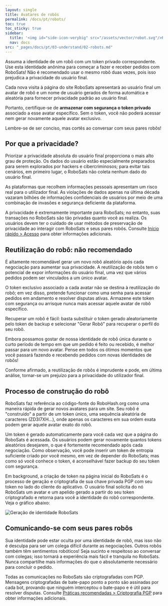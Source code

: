```yaml
---
layout: single
title: Avatares de robôs
permalink: /docs/pt/robots/
toc: true
toc_sticky: true
sidebar:
  title: '<img id="side-icon-verybig" src="/assets/vector/robot.svg"/>Robôs'
  nav: docs
src: "_pages/docs/pt/03-understand/02-robots.md"
---
```


Assuma a identidade de um robô com um token privado correspondente. Use esta identidade anônima para começar a fazer e receber pedidos com RoboSats! Não é recomendado usar o mesmo robô duas vezes, pois isso prejudica a privacidade do usuário final.

Cada nova visita à página do site RoboSats apresentará ao usuário final um avatar de robô e um nome de usuário gerados de forma automática e aleatória para fornecer privacidade padrão ao usuário final.

Portanto, certifique-se de **armazenar com segurança o token privado** associado a esse avatar específico. Sem o token, você não poderá acessar nem gerar novamente aquele avatar exclusivo.

Lembre-se de ser conciso, mas cortês ao conversar com seus pares robôs!

## **Por que a privacidade?**

Priorizar a privacidade absoluta do usuário final proporciona o mais alto grau de proteção. Os dados do usuário estão especialmente preparados para serem explorados por hackers e cibercriminosos; para evitar tais cenários, em primeiro lugar, o RoboSats não coleta nenhum dado do usuário final.

As plataformas que recolhem informações pessoais apresentam um risco real para o utilizador final. As violações de dados apenas na última década vazaram bilhões de informações confidenciais de usuários por meio de uma combinação de invasões e segurança deficiente da plataforma.

A privacidade é extremamente importante para RoboSats; no entanto, suas transações no RoboSats são tão privadas quanto você as realiza. Os usuários devem ter o cuidado de usar métodos de preservação de privacidade ao interagir com RoboSats e seus pares robôs. Consulte [Início rápido > Acesso](/docs/access/) para obter informações adicionais.

## **Reutilização do robô: não recomendado**

É altamente recomendável gerar um novo robô aleatório após cada negociação para aumentar sua privacidade. A reutilização de robôs tem o potencial de expor informações do usuário final, uma vez que vários pedidos podem ser vinculados a um único avatar.

O token exclusivo associado a cada avatar não se destina à reutilização do robô; em vez disso, pretende funcionar como uma senha para acessar pedidos em andamento e resolver disputas ativas. Armazene este token com segurança ou arrisque nunca mais acessar aquele avatar de robô específico.

Recuperar um robô é fácil: basta substituir o token gerado aleatoriamente pelo token de backup e selecionar "Gerar Robô" para recuperar o perfil do seu robô.

Embora possamos gostar de nossa identidade de robô única durante o curto período de tempo em que um pedido é feito ou recebido, é melhor passar para um novo avatar. Pense em todos os ótimos momentos que você passará fazendo e recebendo pedidos com novas identidades de robôs!

Conforme afirmado, a reutilização de robôs é imprudente e pode, em última análise, tornar-se um prejuízo para a privacidade do utilizador final.

## **Processo de construção do robô**

RoboSats faz referência ao código-fonte do RoboHash.org como uma maneira rápida de gerar novos avatares para um site. Seu robô é "construído" a partir de um token único, uma sequência aleatória de caracteres (ZD3I7XH...), onde apenas os caracteres em sua ordem exata podem gerar aquele avatar exato do robô.

Um token é gerado automaticamente para você cada vez que a página do RoboSats é acessada. Os usuários podem gerar novamente quantos tokens aleatórios desejarem, o que é fortemente recomendado após cada negociação. Como observação, você pode inserir um token de entropia suficiente criado por você mesmo, em vez de depender do RoboSats; mas como só você conhece o token, é aconselhável fazer backup do seu token com segurança.

Em background, a criação de token na página inicial do RoboSats é o processo de geração e criptografia de sua chave privada PGP com seu token no lado do cliente do aplicativo. O usuário final solicita do nó RoboSats um avatar e um apelido gerado a partir do seu token criptografado e retorna para você a identidade do robô correspondente. Veja o gráfico abaixo:

![Geração de identidade RoboSats](https://learn.robosats.com/assets/images/private/usergen-pipeline.png)

## **Comunicando-se com seus pares robôs**

Sua identidade pode estar oculta por uma identidade de robô, mas isso não é desculpa para ser um colega difícil durante as negociações. Outros robôs também têm sentimentos robóticos! Seja sucinto e respeitoso ao conversar com colegas; isso tornará a experiência mais fácil e tranquila no RoboSats. Nunca compartilhe mais informações do que o absolutamente necessário para concluir o pedido.

Todas as comunicações no RoboSats são criptografadas com PGP. Mensagens criptografadas de bate-papo ponto a ponto são assinadas por cada bot, provando que ninguém interceptou o bate-papo e é útil para resolver disputas. Consulte [Práticas recomendadas > Criptografia PGP](https://learn.robosats.com/docs/pgp-encryption/pt/) para obter informações adicionais.
